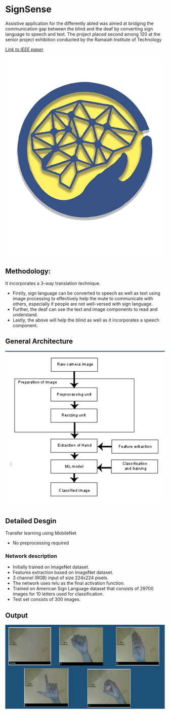 # SignSense

Assistive application for the differently abled was aimed at bridging the communication gap between the blind and the deaf by converting sign language to speech and text.
The project placed second among 120 at the senior project exhibition conducted by the Ramaiah Institute of Technology

*[Link to IEEE paper ](https://ieeexplore.ieee.org/document/9012843)*

![AADA](../../static/img/AADA.jpg)
## Methodology:
It incorporates a 3-way translation technique.
- Firstly, sign language can be converted to speech as well as text using image processing to effectively help the mute to communicate with others, especially if people are not well-versed with sign language.
- Further, the deaf can use the text and image components to read and understand.
- Lastly, the above will help the blind as well as it incorporates a speech component.

## General Architecture

![architechture](../../static/img/Arch.png)

## Detailed Desgin 
Transfer learning using MobileNet
- No preprocessing required

### Network description

- Initially trained on ImageNet dataset.
- Features extraction based on ImageNet dataset.
- 3 channel (RGB) input of size 224x224 pixels.
- The network uses relu as the final activation function.
- Trained on  American Sign Language dataset that consists of 29700 images for 10 letters used for classification.
- Test set consists of 300 images.

## Output 
![output](../../static/img/aadaoutput.png)



